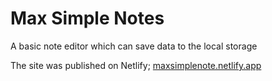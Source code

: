# Max Simple Notes

A basic note editor which can save data to the local storage

The site was published on Netlify;
[maxsimplenote.netlify.app](https://maxsimplenote.netlify.app/)
